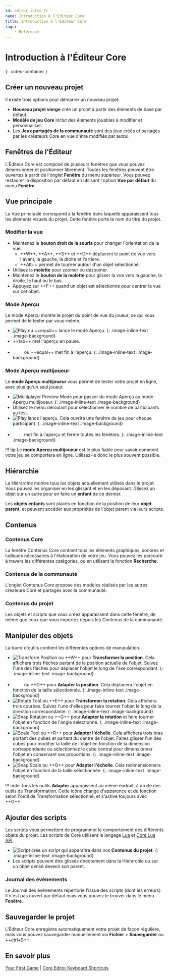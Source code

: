 ```yaml
---
id: editor_intro_fr
name: Introduction à l'Éditeur Core
title: Introduction à l'Éditeur Core
tags:
    - Reference
---
```


# Introduction à l'Éditeur Core

<lite-youtube videoid="TKOtPN9ujEE" playlabel="Introduction to the Core Editor"></lite-youtube>
{: .video-container }

## Créer un nouveau projet

Il existe trois options pour démarrer un nouveau projet:

- **Nouveau projet vierge** crée un projet à partir des éléments de base par défaut.
- **Modèle de jeu Core** inclut des éléments jouables à modifier et personnaliser.
- Les **Jeux partagés de la communauté** sont des jeux créés et partagés par les créateurs Core en vue d'être modifiés par autrui.

## Fenêtres de l'Éditeur

L'Éditeur Core est composé de plusieurs fenêtres que vous pouvez dimensionner et positionner librement. Toutes les fenêtres peuvent être ouvertes à partir de l'onglet **Fenêtre** du menu supérieur. Vous pouvez restaurer la disposition par défaut en utilisant l'option **Vue par défaut** du menu **Fenêtre**.

## Vue principale

La Vue principale correspond à la fenêtre dans laquelle apparaissent tous les éléments visuels du projet. Cette fenêtre porte le nom du titre du projet.

### Modifier la vue

- Maintenez le **bouton droit de la souris** pour changer l'orientation de la vue.
    - ++W++, ++A++, ++S++ et ++D++ déplacent le point de vue vers l'avant, la gauche, la droite et l'arrière.
    - ++Alt++ permet de tourner autour d'un objet sélectionné.
- Utilisez la **molette** pour zoomer ou dézoomer.
- Maintenez le **bouton de la molette** pour glisser la vue vers la gauche, la droite, le haut ou le bas.
- Appuyez sur ++F++ quand un objet est sélectionné pour centrer la vue sur cet objet.

### Mode Aperçu

Le mode Aperçu montre le projet du point de vue du joueur, ce qui vous permet de le tester par vous-même.

- ![Play](../img/EditorManual/icons/Icon_Play.png) ou ++equal++ lance le mode Aperçu.
{: .image-inline-text .image-background}
- ++tab++ met l'aperçu en pause.
- ![Stop](../img/EditorManual/icons/Icon_Stop.png) ou ++equal++ met fin à l'aperçu.
{: .image-inline-text .image-background}

### Mode Aperçu multijoueur

Le **mode Aperçu multijoueur** vous permet de tester votre projet en ligne, avec plus qu'un seul joueur.

- ![Multiplayer Preview Mode](../img/EditorManual/icons/Icon_MultiplayerTest.png) pour passer du mode Aperçu au mode Aperçu multijoueur.
{: .image-inline-text .image-background}
- Utilisez le menu déroulant pour sélectionner le nombre de participants au test.
- ![Play](../img/EditorManual/icons/Icon_Play.png) lance l'aperçu. Cela ouvrira une fenêtre de jeu pour chaque participant.
{: .image-inline-text .image-background}
- ![Stop](../img/EditorManual/icons/Icon_Stop.png) met fin à l'aperçu et ferme toutes les fenêtres.
{: .image-inline-text .image-background}

!!! tip
    Le **mode Aperçu multijoueur** est le plus fiable pour savoir comment votre jeu se comportera en ligne. Utilisez-le donc le plus souvent possible.

## Hiérarchie

La Hiérarchie montre tous les objets actuellement utilisés dans le projet. Vous pouvez les organiser en les glissant et en les déposant. Glissez un objet sur un autre pour en faire un **enfant** de ce dernier.

Les **objets enfants** sont placés en fonction de la position de leur **objet parent**, et peuvent accéder aux propriétés de l'objet parent via leurs scripts.

## Contenus

### Contenus Core

La fenêtre Contenus Core contient tous les éléments graphiques, sonores et ludiques nécessaires à l'élaboration de votre jeu. Vous pouvez les parcourir à travers les différentes catégories, ou en utilisant la fonction **Recherche**.

### Contenus de la communauté

L'onglet Contenus Core propose des modèles réalisés par les autres créateurs Core et partagés avec la communauté.

### Contenus du projet

Les objets et scripts que vous créez apparaissent dans cette fenêtre, de même que ceux que vous importez depuis les Contenus de la communauté.

## Manipuler des objets

La barre d'outils contient les différentes options de manipulation.

- ![Transform Position](../img/EditorManual/icons/Icon_TransformPosition.png) ou ++W++ pour **Transformer la position**. Cela affichera trois flèches partant de la position actuelle de l'objet. Suivez l'une des flèches pour déplacer l'objet le long de l'axe correspondant.
{: .image-inline-text .image-background}
- ![Snap Position](../img/EditorManual/icons/Icon_SnapPosition.png) ou ++G++ pour **Adapter la position**. Cela déplacera l'objet en fonction de la taille sélectionnée.
{: .image-inline-text .image-background}
- ![Rotate Tool](../img/EditorManual/icons/Icon_TransformRotation.png) ou ++E++ pour **Transformer la rotation**. Cela affichera trois courbes. Suivez l'une d'elles pour faire tourner l'objet le long de la direction correspondante.
{: .image-inline-text .image-background}
- ![Snap Rotation](../img/EditorManual/icons/Icon_SnapRotation.png) ou ++G++ pour **Adapter la rotation** et faire tourner l'objet en fonction de l'angle sélectionné.
{: .image-inline-text .image-background}
- ![Scale Tool](../img/EditorManual/icons/Icon_TransformScale.png) ou ++R++ pour **Adapter l'échelle**. Cela affichera trois bras portant des cubes et partant du centre de l'objet. Faites glisser l'un des cubes pour modifier la taille de l'objet en fonction de la dimension correspondante ou sélectionnez le cube central pour dimensionner l'objet en conservant ses proportions.
{: .image-inline-text .image-background}
- ![Snap Scale](../img/EditorManual/icons/Icon_SnapScale.png) ou ++G++ pour **Adapter l'échelle**. Cela redimensionnera l'objet en fonction de la taille sélectionnée.
{: .image-inline-text .image-background}

!!! note
    Tous les outils **Adapter** apparaissent au même endroit, à droite des outils de Transformation. Cette icône change d'apparence et de fonction selon l'outil de Transformation sélectionné, et s'active toujours avec ++G++.

## Ajouter des scripts

Les scripts vous permettent de programmer le comportement des différents objets du projet. Les scripts de Core utilisent le langage [Lua](https://www.lua.org/manual/5.3/) et [Core Lua API](../api/index.md).

- ![Script](../img/EditorManual/icons/Icon_Script.png) crée un script qui apparaîtra dans vos **Contenus du projet**.
{: .image-inline-text .image-background}
- Les scripts peuvent être glissés directement dans la Hiérarchie ou sur un objet censé devenir son parent.

### Journal des événements

Le Journal des événements répertorie l'issue des scripts (dont les erreurs). Il n'est pas ouvert par défaut mais vous pouvez le trouver dans le menu **Fenêtre**.

## Sauvegarder le projet

L'Éditeur Core enregistre automatiquement votre projet de façon régulière, mais vous pouvez sauvegarder manuellement via **Fichier** > **Sauvegarder** ou ++ctrl+S++.

## En savoir plus

[Your First Game](my_first_multiplayer_game.md) | [Core Editor Keyboard Shortcuts](editor_keybindings.md)
